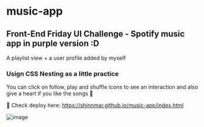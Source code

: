 # music-app
## Front-End Friday UI Challenge - Spotify music app in purple version :D

A playlist view + a user profile added by myself

### Usign CSS Nesting as a little practice 

You can click on follow, play and shuffle icons to see an interaction and also give a heart if you like the songs 💜

🚀 Check deploy here: https://shinnmar.github.io/music-app/index.html

![image](https://github.com/shinnmar/music-app/assets/65095938/e7f3ceff-b01d-441d-84b4-05308ff66e52)

